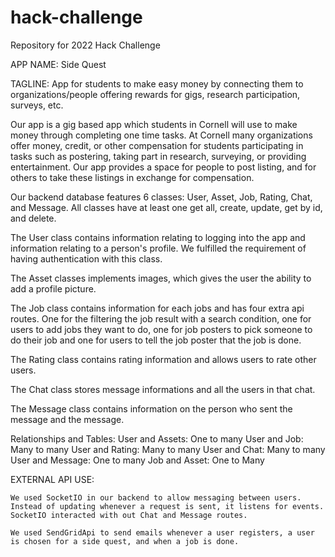 # hack-challenge
Repository for 2022 Hack Challenge

APP NAME: Side Quest

TAGLINE: App for students to make easy money by connecting them to organizations/people offering rewards for gigs, research participation, surveys, etc.

Our app is a gig based app which students in Cornell will use to make money through completing one time tasks. At Cornell many organizations offer money, credit, or other compensation for students participating in tasks such as postering, taking part in research, surveying, or providing entertainment. Our app provides a space for people to post listing, and for others to take these listings in exchange for compensation.

Our backend database features 6 classes: User, Asset, Job, Rating, Chat, and Message. All classes have at least one get all, create, update, get by id, and delete.

The User class contains information relating to logging into the app and information relating to a person's profile. We fulfilled the requirement of having authentication with this class.

The Asset classes implements images, which gives the user the ability to add a profile picture. 

The Job class contains information for each jobs and has four extra api routes. One for the filtering the job result with a search condition, one for users to add jobs they want to do, one for job posters to pick someone to do their job and one for users to tell the job poster that the job is done.

The Rating class contains rating information and allows users to rate other users.

The Chat class stores message informations and all the users in that chat.

The Message class contains information on the person who sent the message and the message.

Relationships and Tables:
    User and Assets: One to many
    User and Job: Many to many
    User and Rating: Many to many
    User and Chat: Many to many
    User and Message: One to many
    Job and Asset: One to Many

EXTERNAL API USE:

    We used SocketIO in our backend to allow messaging between users. Instead of updating whenever a request is sent, it listens for events. SocketIO interacted with out Chat and Message routes.

    We used SendGridApi to send emails whenever a user registers, a user is chosen for a side quest, and when a job is done.




